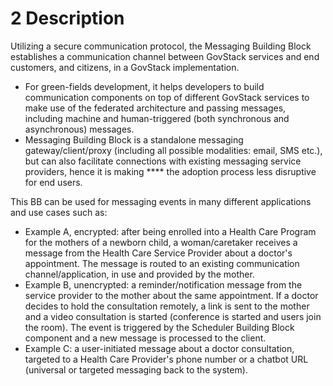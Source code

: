 # 2 Description

Utilizing a secure communication protocol, the Messaging Building Block establishes a communication channel between GovStack services and end customers, and citizens, in a GovStack implementation.

* For green-fields development, it helps developers to build communication components on top of different GovStack services to make use of the federated architecture and passing messages, including machine and human-triggered (both synchronous and asynchronous) messages.
* Messaging Building Block is a standalone messaging gateway/client/proxy (including all possible modalities: email, SMS etc.), but can also facilitate connections with existing messaging service providers, hence it is making **** the adoption process less disruptive for end users.

This BB can be used for messaging events in many different applications and use cases such as:

* Example A, encrypted: after being enrolled into a Health Care Program for the mothers of a newborn child, a woman/caretaker receives a message from the Health Care Service Provider about a doctor's appointment. The message is routed to an existing communication channel/application, in use and provided by the mother.
* Example B, unencrypted: a reminder/notification message from the service provider to the mother about the same appointment. If a doctor decides to hold the consultation remotely, a link is sent to the mother and a video consultation is started (conference is started and users join the room). The event is triggered by the Scheduler Building Block component and a new message is processed to the client.
* Example C: a user-initiated message about a doctor consultation, targeted to a Health Care Provider's phone number or a chatbot URL (universal or targeted messaging back to the system).
